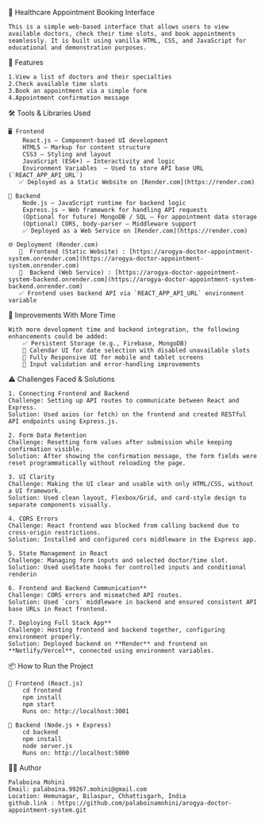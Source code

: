 🏥 Healthcare Appointment Booking Interface

    This is a simple web-based interface that allows users to view available doctors, check their time slots, and book appointments seamlessly. It is built using vanilla HTML, CSS, and JavaScript for educational and demonstration purposes.

📸 Features

    1.View a list of doctors and their specialties
    2.Check available time slots
    3.Book an appointment via a simple form
    4.Appointment confirmation message


🛠️ Tools & Libraries Used

    🖥️ Frontend
        React.js – Component-based UI development
        HTML5 – Markup for content structure
        CSS3 – Styling and layout
        JavaScript (ES6+) – Interactivity and logic
        Environment Variables  – Used to store API base URL (`REACT_APP_API_URL`)
       ✅ Deployed as a Static Website on [Render.com](https://render.com)

    🧠 Backend
        Node.js – JavaScript runtime for backend logic
        Express.js – Web framework for handling API requests
        (Optional for future) MongoDB / SQL – For appointment data storage
        (Optional) CORS, body-parser – Middleware support
        ✅ Deployed as a Web Service on [Render.com](https://render.com)
    
    🌐 Deployment (Render.com)
       🔗  Frontend (Static Website) : [https://arogya-doctor-appointment-system.onrender.com](https://arogya-doctor-appointment-system.onrender.com)
       🔗  Backend (Web Service) : [https://arogya-doctor-appointment-system-backend.onrender.com](https://arogya-doctor-appointment-system-backend.onrender.com)
       ✅ Frontend uses backend API via `REACT_APP_API_URL` environment variable


🚀 Improvements With More Time

    With more development time and backend integration, the following enhancements could be added:
        ✅ Persistent Storage (e.g., Firebase, MongoDB)
        📅 Calendar UI for date selection with disabled unavailable slots
        📱 Fully Responsive UI for mobile and tablet screens
        🧪 Input validation and error-handling improvements


⚠️ Challenges Faced & Solutions

    1. Connecting Frontend and Backend
    Challenge: Setting up API routes to communicate between React and Express.
    Solution: Used axios (or fetch) on the frontend and created RESTful API endpoints using Express.js.

    2. Form Data Retention
    Challenge: Resetting form values after submission while keeping confirmation visible.
    Solution: After showing the confirmation message, the form fields were reset programmatically without reloading the page.

    3. UI Clarity
    Challenge: Making the UI clear and usable with only HTML/CSS, without a UI framework.
    Solution: Used clean layout, Flexbox/Grid, and card-style design to separate components visually.

    4. CORS Errors
    Challenge: React frontend was blocked from calling backend due to cross-origin restrictions.
    Solution: Installed and configured cors middleware in the Express app.

    5. State Management in React
    Challenge: Managing form inputs and selected doctor/time slot.
    Solution: Used useState hooks for controlled inputs and conditional renderin

    6. Frontend and Backend Communication**
    Challenge: CORS errors and mismatched API routes.
    Solution: Used `cors` middleware in backend and ensured consistent API base URLs in React frontend.

    7. Deploying Full Stack App**
    Challenge: Hosting frontend and backend together, configuring environment properly.
    Solution: Deployed backend on **Render** and frontend on **Netlify/Vercel**, connected using environment variables.


📦 How to Run the Project

    🔹 Frontend (React.js)
        cd frontend
        npm install
        npm start
        Runs on: http://localhost:3001

    🔸 Backend (Node.js + Express)
        cd backend
        npm install
        node server.js
        Runs on: http://localhost:5000

🧑‍💻 Author

    Palaboina Mohini
    Email: palaboina.99267.mohini@gmail.com
    Location: Hemunagar, Bilaspur, Chhattisgarh, India
    github.link : https://github.com/palaboinamohini/arogya-doctor-appointment-system.git
